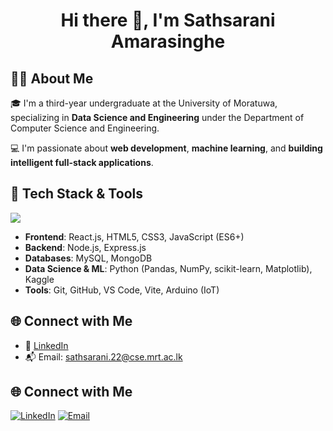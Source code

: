 <h1 align="center">Hi there 👋, I'm Sathsarani Amarasinghe</h1>

## 👩‍💻 About Me

🎓 I'm a third-year undergraduate at the University of Moratuwa, specializing in **Data Science and Engineering** under the Department of Computer Science and Engineering.

💻 I'm passionate about **web development**, **machine learning**, and **building intelligent full-stack applications**.

## 🚀 Tech Stack & Tools


<img src="https://skillicons.dev/icons?i=python,java,cpp,html,css,js,react,nodejs,nextjs,express,mysql,mongodb,arduino&theme=dark" />

- **Frontend**: React.js, HTML5, CSS3, JavaScript (ES6+)
- **Backend**: Node.js, Express.js
- **Databases**: MySQL, MongoDB
- **Data Science & ML**: Python (Pandas, NumPy, scikit-learn, Matplotlib), Kaggle
- **Tools**: Git, GitHub, VS Code, Vite, Arduino (IoT)

## 🌐 Connect with Me

- 💼 [LinkedIn](www.linkedin.com/in/sathsarani-amarasinghe-ab1254319)
- 📬 Email: sathsarani.22@cse.mrt.ac.lk

## 🌐 Connect with Me

[![LinkedIn](https://img.shields.io/badge/LinkedIn-Profile-0A66C2?style=for-the-badge&logo=linkedin&logoColor=white)](https://www.linkedin.com/in/sathsarani-amarasinghe-ab1254319)
[![Email](https://img.shields.io/badge/Email-sathsarani.22@cse.mrt.ac.lk-D14836?style=for-the-badge&logo=gmail&logoColor=white)](mailto:sathsarani.22@cse.mrt.ac.lk)
